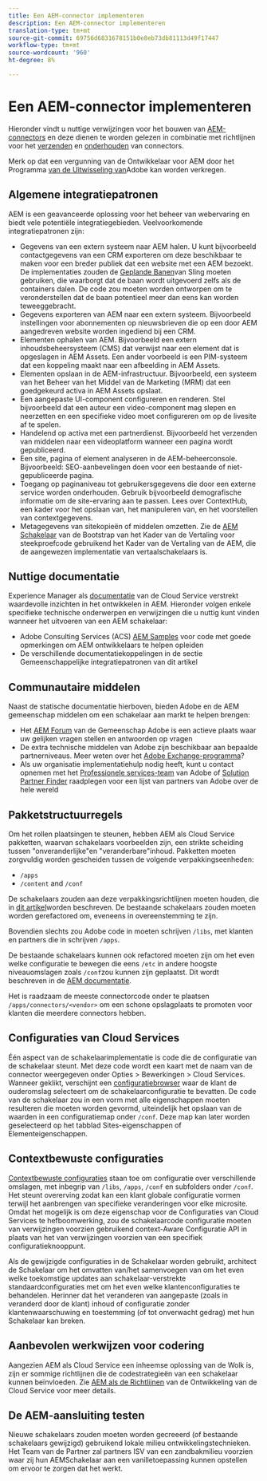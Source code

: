 ```yaml
---
title: Een AEM-connector implementeren
description: Een AEM-connector implementeren
translation-type: tm+mt
source-git-commit: 69756d6831678151b0e8eb73db81113d49f17447
workflow-type: tm+mt
source-wordcount: '960'
ht-degree: 8%

---
```



Een AEM-connector implementeren
=============================

Hieronder vindt u nuttige verwijzingen voor het bouwen van [AEM-connectors](https://www.adobe.io/apis/experiencecloud/aem/aemconnectors.html) en deze dienen te worden gelezen in combinatie met richtlijnen voor het [verzenden](submit.md) en [onderhouden](maintain.md) van connectors.

Merk op dat een vergunning van de Ontwikkelaar voor AEM door het Programma [van de Uitwisseling van](https://partners.adobe.com/exchangeprogram/experiencecloud)Adobe kan worden verkregen.

Algemene integratiepatronen
---------------------------

AEM is een geavanceerde oplossing voor het beheer van webervaring en biedt vele potentiële integratiegebieden. Veelvoorkomende integratiepatronen zijn:

* Gegevens van een extern systeem naar AEM halen. U kunt bijvoorbeeld contactgegevens van een CRM exporteren om deze beschikbaar te maken voor een breder publiek dat een website met een AEM bezoekt.  De implementaties zouden de [Geplande Banen](https://sling.apache.org/documentation/bundles/apache-sling-eventing-and-job-handling.html#scheduled-jobs)van Sling moeten gebruiken, die waarborgt dat de baan wordt uitgevoerd zelfs als de containers dalen. De code zou moeten worden ontworpen om te veronderstellen dat de baan potentieel meer dan eens kan worden teweeggebracht.
* Gegevens exporteren van AEM naar een extern systeem. Bijvoorbeeld instellingen voor abonnementen op nieuwsbrieven die op een door AEM aangedreven website worden ingediend bij een CRM.
* Elementen ophalen van AEM. Bijvoorbeeld een extern inhoudsbeheersysteem (CMS) dat verwijst naar een element dat is opgeslagen in AEM Assets. Een ander voorbeeld is een PIM-systeem dat een koppeling maakt naar een afbeelding in AEM Assets.
* Elementen opslaan in de AEM-infrastructuur. Bijvoorbeeld, een systeem van het Beheer van het Middel van de Marketing (MRM) dat een goedgekeurd activa in AEM Assets opslaat.
* Een aangepaste UI-component configureren en renderen. Stel bijvoorbeeld dat een auteur een video-component mag slepen en neerzetten en een specifieke video moet configureren om op de livesite af te spelen.
* Handelend op activa met een partnerdienst. Bijvoorbeeld het verzenden van middelen naar een videoplatform wanneer een pagina wordt gepubliceerd.
* Een site, pagina of element analyseren in de AEM-beheerconsole. Bijvoorbeeld: SEO-aanbevelingen doen voor een bestaande of niet-gepubliceerde pagina.
* Toegang op paginaniveau tot gebruikersgegevens die door een externe service worden onderhouden. Gebruik bijvoorbeeld demografische informatie om de site-ervaring aan te passen. Lees over ContextHub, een kader voor het opslaan van, het manipuleren van, en het voorstellen van contextgegevens.
* Metagegevens van sitekopieën of middelen omzetten. Zie de [AEM Schakelaar](https://github.com/Adobe-Marketing-Cloud/aem-translation-framework-bootstrap-connector) van de Bootstrap van het Kader van de Vertaling voor steekproefcode gebruikend het Kader van de Vertaling van de AEM, die de aangewezen implementatie van vertaalschakelaars is.


Nuttige documentatie
--------------------

Experience Manager als [documentatie](../overview/introduction.md) van de Cloud Service verstrekt waardevolle inzichten in het ontwikkelen in AEM. Hieronder volgen enkele specifieke technische onderwerpen en verwijzingen die u nuttig kunt vinden wanneer het uitvoeren van een AEM schakelaar:

* Adobe Consulting Services (ACS) [AEM Samples](http://adobe-consulting-services.github.io/acs-aem-samples/) voor code met goede opmerkingen om AEM ontwikkelaars te helpen opleiden
* De verschillende documentatiekoppelingen in de sectie Gemeenschappelijke integratiepatronen van dit artikel

Communautaire middelen
--------------------

Naast de statische documentatie hierboven, bieden Adobe en de AEM gemeenschap middelen om een schakelaar aan markt te helpen brengen:

* Het [AEM Forum](http://help-forums.adobe.com/content/adobeforums/en/experience-manager-forum/adobe-experience-manager.html) van de Gemeenschap Adobe is een actieve plaats waar uw gelijken vragen stellen en antwoorden op vragen
* De extra technische middelen van Adobe zijn beschikbaar aan bepaalde partnerniveaus. Meer weten over het [Adobe Exchange-programma](https://partners.adobe.com/exchangeprogram/experiencecloud)?
* Als uw organisatie implementatiehulp nodig heeft, kunt u contact opnemen met het [Professionele services-team](http://www.adobe.com/nl/marketing-cloud/service-support/professional-consulting-training.html) van Adobe of [Solution Partner Finder](https://solutionpartners.adobe.com/home/partnerFinder.html) raadplegen voor een lijst van partners van Adobe over de hele wereld

Pakketstructuurregels
-----------------------

Om het rollen plaatsingen te steunen, hebben AEM als Cloud Service pakketten, waarvan schakelaars voorbeelden zijn, een strikte scheiding tussen &quot;onveranderlijke&quot;en &quot;veranderbare&quot;inhoud. Pakketten moeten zorgvuldig worden gescheiden tussen de volgende verpakkingseenheden:

* `/apps`
* `/content` and `/conf`

De schakelaars zouden aan deze verpakkingsrichtlijnen moeten houden, die in [dit artikel](/help/implementing/developing/introduction/aem-project-content-package-structure.md)worden beschreven. De bestaande schakelaars zouden moeten worden gerefactored om, eveneens in overeenstemming te zijn.

Bovendien slechts zou Adobe code in moeten schrijven `/libs`, met klanten en partners die in schrijven `/apps`.

De bestaande schakelaars kunnen ook refactored moeten zijn om het even welke configuratie te bewegen die eens `/etc` in andere hoogste niveauomslagen zoals `/conf`zou kunnen zijn geplaatst. Dit wordt beschreven in de [AEM documentatie](https://helpx.adobe.com/experience-manager/6-5/sites/deploying/using/repository-restructuring.html).

Het is raadzaam de meeste connectorcode onder te plaatsen `/apps/connectors/<vendor>` om een schone opslagplaats te promoten voor klanten die meerdere connectors hebben.

Configuraties van Cloud Services
-----------------------------

Één aspect van de schakelaarimplementatie is code die de configuratie van de schakelaar steunt. Met deze code wordt een kaart met de naam van de connector weergegeven onder Opties > Bewerkingen > Cloud Services. Wanneer geklikt, verschijnt een [configuratiebrowser](/help/implementing/developing/introduction/configurations.md#using-configuration-browser) waar de klant de ouderomslag selecteert om de schakelaarconfiguratie te bevatten. De code van de schakelaar zou in een vorm met alle eigenschappen moeten resulteren die moeten worden gevormd, uiteindelijk het opslaan van de waarden in een configuratiemap onder `/conf`. Deze map kan later worden geselecteerd op het tabblad Sites-eigenschappen of Elementeigenschappen.


Contextbewuste configuraties
-----------------------------

[Contextbewuste configuraties](https://sling.apache.org/documentation/bundles/context-aware-configuration/context-aware-configuration.html) staan toe om configuratie over verschillende omslagen, met inbegrip van `/libs`, `/apps`, `/conf` en subfolders onder `/conf`. Het steunt overerving zodat kan een klant globale configuratie vormen terwijl het aanbrengen van specifieke veranderingen voor elke microsite. Omdat het mogelijk is om deze eigenschap voor de Configuraties van Cloud Services te hefboomwerking, zou de schakelaarcode configuratie moeten van verwijzingen voorzien gebruikend context-Aware Configuratie API in plaats van het van verwijzingen voorzien van een specifiek configuratieknooppunt.

Als de gewijzigde configuraties in de Schakelaar worden gebruikt, architect de Schakelaar om het omvatten van/het samenvoegen van om het even welke toekomstige updates aan schakelaar-verstrekte standaardconfiguraties met om het even welke klantenconfiguraties te behandelen. Herinner dat het veranderen van aangepaste (zoals in veranderd door de klant) inhoud of configuratie zonder klantenwaarschuwing en toestemming (of tot onverwacht gedrag) met hun Schakelaar kan breken.

Aanbevolen werkwijzen voor codering
----------------------

Aangezien AEM als Cloud Service een inheemse oplossing van de Wolk is, zijn er sommige richtlijnen die de codestrategieën van een schakelaar kunnen beïnvloeden. Zie [AEM als de Richtlijnen](/help/implementing/developing/introduction/development-guidelines.md) van de Ontwikkeling van de Cloud Service voor meer details.

De AEM-aansluiting testen
-------------------------

Nieuwe schakelaars zouden moeten worden gecreeerd (of bestaande schakelaars gewijzigd) gebruikend lokale milieu ontwikkelingstechnieken. Het Team van de Partner zal partners ISV van een zandbakmilieu voorzien waar zij hun AEMSchakelaar aan een vanilletoepassing kunnen opstellen om ervoor te zorgen dat het werkt.
